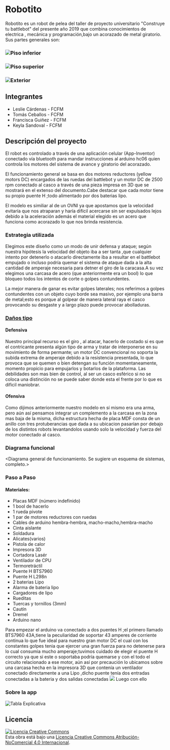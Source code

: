 
# Robotito
Robotito es un robot de pelea del taller de proyecto universitario "Construye tu battlebot"  del presente año 2019  que combina conocimientos de electrica , mecánica y programación,bajo un acorazado de metal giratorio.
Sus partes generales son:

### ![ Piso inferior](/multimedia/robotito2.jpeg)
### ![Piso superior](/)

### ![Exterior](/multimedia/robotito1.jpeg)


## Integrantes
- Leslie Cárdenas - FCFM
- Tomás Ceballos - FCFM
- Francisca Guiñez - FCFM
- Keyla Sandoval - FCFM


## Descripción del proyecto

El robot es controlado a través de una aplicación celular (App-Inventor) conectado vía bluetooth  para mandar instrucciones al arduino hc06 quien controla los motores del sistema de avance y giratorio del acorazado.

El funcionamiento general se basa en dos motores reductores (yellow motors DC)  encargados de las ruedas del battlebot y un motor DC de 2500 rpm conectado al casco a través de una pieza impresa en 3D que se mostrará en el extenso del documento.Cabe destacar que cada motor tiene su propio puente H ;todo alimentado por dos baterias lipo.

El modelo es similiar al de un OVNI ya que apostamos que la velocidad evitaría que nos atraparan y haría difícil acercarse sin ser expulsados lejos debido a la aceleración además el material elegido es un acero que funciona como acorazado lo que nos brinda resistencia.

### Estrategia utilizada
Elegimos este diseño como un modo de unir defensa y ataque; según nuestra hipótesis la velocidad del objeto iba a ser tanta ,que cualquier intento por detenerlo o atacarlo directamente iba a resultar en el battlebot empujado o incluso podría quemar el sistema de ataque dada a la alta cantidad de amperaje necesaria para detner el giro de la caracasa.A su vez elegimos una carcasa de acero (que anteriormente era un bool) lo que bloqueo todos los intentos de corte o golpes contundentes.

La mejor manera de ganar es evitar golpes laterales; nos referimos a golpes contundentes con un objeto cuyo borde sea masivo, por ejemplo una barra de metal;esto es porque al golpear de manera lateral raya el casco provocando su desgaste y a largo plazo puede provocar abolladuras.

### [Daños tipo]()

#### Defensiva
Nuestro principal recurso es el giro , al atacar, hacerlo de costado si es que el contricante presenta algún tipo de arma  y tratar de interponerse en su movimiento de forma permante; un motor DC convencional no soporta la subida extrema de amperaje debido a la resistencia presentada, lo que provoca que se quemen o bien detengan su función momentaneamente, momento propicio para empujarlos y botarlos de la plataforma.
Las debilidades son mas bien de control, al ser un casco esférico si no se coloca una distinción no se puede saber donde esta el frente por lo que es dificil maniobrar.

#### Ofensiva
Como dijimos anteriormente nuestro modelo en sí mismo era una arma, pero aún así pensamos integrar un complemento a la carcasa en la zona mas baja de la misma, dicha estructura hecha de placa MDF consta de un anillo con tres protuberancias que dada a su ubicacion pasarían por debajo de los distintos robots levantandolos usando solo la velocidad y fuerza del motor conectado al casco.


### Diagrama funcional
<Diagrama general de funcionamiento. Se sugiere un esquema de sistemas, completo.>

###  Paso a Paso
#### Materiales:
- Placas MDF (número indefinido)
- 1 bool de hacerlo
- 1 rueda pivote
- 1 par de motores reductores con ruedas
- Cables de arduino hembra-hembra,
  macho-macho,hembra-macho
- Cinta aislante
- Soldadura
- Alicates(varios)
- Pistola de calor
- Impresora 3D
- Cortadora Lasér
- Ventilador de CPU
- Termoretráctil
- Puente H BTS7960
- Puente H L298n
- 2 baterias Lipo
- Alarma de bateria lipo
- Cargadores de lipo
- Rueditas
- Tuercas y tornillos (3mm)
- Cautín
- Dremel
- Arduino nano

Para empezar el arduino va conectado a dos puentes H ;el primero llamado BTS7960 43A,tiene la peculiaridad de soportar 43 amperes de corriente continua lo que fue ideal para nuestro gran motor DC el cual con los constantes golpes tenia que ejercer una gran fuerza para no detenerse para lo cual consumia mucho amperaje;tuvimos cuidado de elegir el puente H correcto ya que si este o soportaba podría quemarse y con el todo el circuito relacionado a ese motor, aún así por precaución lo ubicamos sobre una carcasa hecha en la impresora 3D que contenía un ventilador conectado directamente a una  Lipo ,dicho puente tenía dos entradas conectadas a la bateria y dos salidas conectadas 
![ ](/multimedia/rueda.jpeg)
Luego con ello


### Sobre la app

![Tabla Explicativa](/multimedia/tabla_botones.png)

## Licencia
<a rel="license" href="http://creativecommons.org/licenses/by-nc/4.0/"><img alt="Licencia Creative Commons" style="border-width:0" src="https://i.creativecommons.org/l/by-nc/4.0/88x31.png" /></a><br />Esta obra está bajo una <a rel="license" href="http://creativecommons.org/licenses/by-nc/4.0/">Licencia Creative Commons Atribución-NoComercial 4.0 Internacional</a>.
